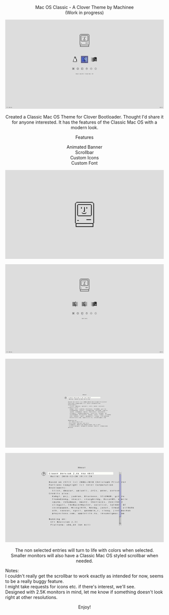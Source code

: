 <p align="center">
  Mac OS Classic - A Clover Theme by Machinee<br />
  (Work in progress)
</p>



![screen](/screenshots/screen.png)




<p align="center">Created a Classic Mac OS Theme for Clover Bootloader. Thought I'd share it for anyone interested.
It has the features of the Classic Mac OS with a modern look.</p>


<p align="center">Features</p>

<p align="center">
Animated Banner<br />
Scrollbar<br />
Custom Icons<br />
Custom Font<br />
</p>


![screen](/screenshots/classic_logo.gif)



![screen](/screenshots/screen_selection_small.jpg)



![screen](/screenshots/screen_font.jpg)



![screen](/screenshots/screen_scrollbar.jpg)





<p align="center">The non selected entries will turn to life with colors when selected.<br />
Smaller monitors will also have a Classic Mac OS styled scrollbar when needed.</p>





Notes:<br />
I couldn't really get the scrollbar to work exactly as intended for now, seems to be a really buggy feature.<br />
I might take requests for icons etc. if there's interest, we'll see.<br />
Designed with 2.5K monitors in mind, let me know if something doesn't look right at other resolutions.






<p align="center">Enjoy!</p>
